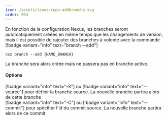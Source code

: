 ```yaml
---
icon: /assets/icons/repo-addbranche.svg
order: 994
---
```

En fonction de la configuration Nexus, les branches seront automatiquement créées en même temps que les changements de version, mais il est possible de rajouter des branches à volonté avec la commande [!badge variant="info" text="branch --add"]

```console
nxs branch --add {NAME_BRANCH}
```

La branche sera alors créée mais ne passera pas en branche active.
<br>
#### Options

[!badge variant="info" text="-S"] ou [!badge variant="info" text="--source"] pour définir la branche source. La nouvelle branche partira alors de cette branche<br>
[!badge variant="info" text="-C"] ou [!badge variant="info" text="--commit"] pour spécifier l'id du commit source. La nouvelle branche partira alors de ce commit